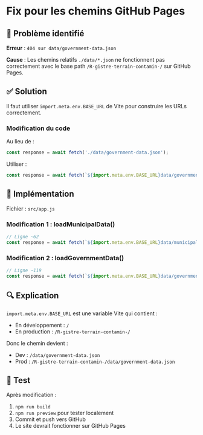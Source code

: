 # Fix pour les chemins GitHub Pages

## 🐛 Problème identifié

**Erreur** : `404 sur data/government-data.json`

**Cause** : Les chemins relatifs `./data/*.json` ne fonctionnent pas correctement avec le base path `/R-gistre-terrain-contamin-/` sur GitHub Pages.

## ✅ Solution

Il faut utiliser `import.meta.env.BASE_URL` de Vite pour construire les URLs correctement.

### Modification du code

Au lieu de :
```javascript
const response = await fetch('./data/government-data.json');
```

Utiliser :
```javascript
const response = await fetch(`${import.meta.env.BASE_URL}data/government-data.json`);
```

## 📝 Implémentation

Fichier : `src/app.js`

### Modification 1 : loadMunicipalData()
```javascript
// Ligne ~62
const response = await fetch(`${import.meta.env.BASE_URL}data/municipal-data.json`);
```

### Modification 2 : loadGovernmentData()
```javascript
// Ligne ~119
const response = await fetch(`${import.meta.env.BASE_URL}data/government-data.json`);
```

## 🔍 Explication

`import.meta.env.BASE_URL` est une variable Vite qui contient :
- En développement : `/`
- En production : `/R-gistre-terrain-contamin-/`

Donc le chemin devient :
- Dev : `/data/government-data.json`
- Prod : `/R-gistre-terrain-contamin-/data/government-data.json`

## 🚀 Test

Après modification :
1. `npm run build`
2. `npm run preview` pour tester localement
3. Commit et push vers GitHub
4. Le site devrait fonctionner sur GitHub Pages
